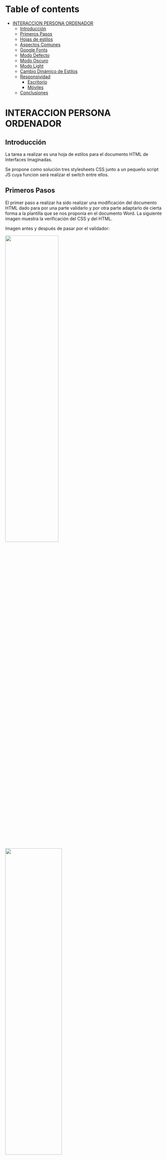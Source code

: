 
# Table of contents

- [INTERACCION PERSONA ORDENADOR](#interaccion-persona-ordenador)
  - [Introducción](#introducción)
  - [Primeros Pasos](#primeros-pasos)
  - [Hojas de estilos](#hojas-de-estilos)
  - [Aspectos Comunes](#aspectos-comunes)
  - [Google Fonts](#google-fonts)
  - [Modo Defecto](#default-blue-palette)
  - [Modo Oscuro](#dark-modo-oscuro)
  - [Modo Light](#light-modo-claro)
  - [Cambio Dinámico de Estilos](#cambio-dinámico-de-estilos)
  - [Responsividad](#responsividad)
    - [Escritorio](#escritorio)
    - [Móviles](#smartphones)
  - [Conclusiones](#conclusiones)

# INTERACCION PERSONA ORDENADOR

## Introducción

La tarea a realizar es una hoja de estilos para el documento HTML de Interfaces Imaginadas.

Se propone como solución tres stylesheets CSS junto a un pequeño script JS cuya funcion será realizar el switch entre ellos.

## Primeros Pasos

El primer paso a realizar ha sido realizar una modificación del documento HTML dado para por una parte validarlo y por otra parte adaptarlo de cierta forma a la plantilla que se nos proponia en el documento Word. La siguiente imagen muestra la verificación del CSS y del HTML.


Imagen antes y después de pasar por el validador:

<img src="./RES/caps/html.png"  width=58% height=50%>

<img src="./RES/caps/mihtml.png" width=60% height=50%>


Imagen de los estilos validados:

 <img src="./RES/caps/micss.png" width=50% height=50%>
 <img src="./RES/caps/micss2.png" style="float: right" width=50% height=50%>
 <img src="./RES/caps/micss3.png" width=50% height=50%>

Además para facilitar el uso de CSS, se ha modificado ciertos IDs y añadido clases al documento de la forma en la que se explicará a continuación.

## Hojas de estilos

Cada una de las interfaces surge como una versión de la otra puesto que al estar destinadas para el mismo sitio web, la intención es garantizar que el usuario no sienta que las cosas han cambiado de lugar. Los cambios realizados son meramente estéticos y se puede acceder a las otras interfaces desde la propia página.

### Aspectos Comunes

Bordes redondeados para las tablas, padding, estilos de las tablas y bordes para los incrustados de los videos de youtube.

### Google Fonts

Se ha elegido el repositorio de [*Google Fonts*](https://fonts.google.com/) para las tipografías de las plantillas.

Las familias de fuentes añadidas han sido:

> Bebas Neue.\
> Libre Baskerville.\
> Oswald PT Sans.\
> Source Serif Pro.

Los estilos aportados como solución son los siguientes:

### Default (Blue Palette)

Predominancia del color azul, es la hoja de estilos por defecto.

A continuación se muestran extractos de las clases y los identificadores propios añadidos con la intención de segregar el código y poder organizarlo mejor a la hora de diseñar la interfaz.

```css

  
  .minilink {
    margin-left: -20vw;
    margin-right: -19vw;
    font-size: 2vw;
    font-style: italic;
    font-family: 'Source Serif Pro', serif;
  }
  /*FIN DECLARACION ENLACES*/
  /*DECLARACION SECTION*/
  .section_title {
    margin-top: -3vw;
    
    font-style: italic;
  }
  
  .section_text {
    margin-left: -3vw;
    margin-right: -3vw;
    /*HAY QUE EMPLEAR EL CANAL ALFA PARA CONSEGUIR LA
    OPACIDAD PARA EL FONDO PERO NO PARA EL TEXTO.*/
    background-color: rgba(0, 0, 0, 0.65);
    font-size: 2vw;
    background-size: cover;
    font-family: 'Libre Baskerville', serif;
    padding: 10vw;
    color: white;
  }
  
  .section {
    margin-top: 8vw;
    text-align: center;
    color: white;
    text-shadow: 1px 1px 1px black;
    font-family: 'Bebas Neue', cursive;
    font-size: 2.75vw;
  }
  

  
  td {
    /*DOTAR DE MAS ESPACIO ENTRE LOS ELEMENTOS DE LA TABLA*/
    padding: 4vw;
    text-align: center;
    font-size: 1.75vw;
    font-family: 'Libre Baskerville', serif;
  }
  
  th {
    background-color: rgba(171, 171, 255, 0.65);
    text-align: center;
    font-size: 2vw;
  }
  
  th:first-of-type {
    border-top-left-radius: 12px;
  }
  
  th:last-of-type {
    border-top-right-radius: 12px;
  }
  
  tr:last-of-type td:first-of-type {
    border-bottom-left-radius: 12px;
  }
  
  tr:last-of-type td:last-of-type {
    border-bottom-right-radius: 12px;
  }
  

  
  /*FIN MEDIA SETTINGS*/
  /*TECNOLOGIAS*/
  .subsection_title {
    font-family: 'PT Sans Caption', sans-serif;
    ;
    margin-top: 2vw;
    font-size: 2vw;
  }
  
  
  .subsection_text {
    overflow-x: hidden;
    padding: 10vw;
    margin-top: 2vw;
    margin-left: -3vw;
    margin-right: -3vw;
    padding: 4.5vw;
    /*Se modifica el canal alfa para conseguir opacidad*/
    background-color: rgba(0, 0, 0, 0.65);
    font-size: 2vw;
    background-size: cover;
    font-family: 'Libre Baskerville', serif;
  }
  
  /*END TECNOLOGIA*/

Por su parte los identificadores.
```css  
  
 
  /*IMPACTO*/
  #impacto_title {
    margin-block-start: 0.5vw;
    margin-left: -1vw;
  }
  
  #lista_desordenada {
    margin-right: -3vw;
    margin-left: -7vw;
    margin-block-start: 1vw;
    padding: 10vw;
  }
  
  /*END IMPACTO*/
  /*REFERENCIAS SETTINGS*/
  #Referencias {margin-left: -2vw;
    margin-block-start: 20vw;
  }
  
  #refs_list {
    background-color: rgba(158, 158, 199, 0.65);
    padding: 6vw;
    margin-bottom: -10vw;
    
    margin-right: -3vw;
    font-style: italic;
    font-size: 2vw;
    text-align: justify;
  }
```

Además el hover del enlace está configurado para ser morado con un bordeado transparente:

```css
color: #7a5dffba; 
```

Tal y como se puede ver en el código, y como se reitera en esta memoria, se han añadido tablas para organizar la información de manera más eficiente.

Se ha añadido una imagen de fondo junto a un background en gradiente cuya simpleza aporta elegancia a la interfaz.

### Dark (Modo Oscuro)

A título personal es la interfaz que a diario uso en otras plataformas y la he decidido implementar por dicho motivo.

A continuación se muestra una herramienta [*diff*](https://www.diffnow.com/). para mostrar los cambios en el código con respecto a la plantilla por defecto.

<img style="float: right" src="./RES/caps/dark (1).png" width=50% height=50%>
<img src="./RES/caps/dark (2).png" width=50% height=50%>
<img style="float: right" src="./RES/caps/dark (3).png" width=50% height=50%>
<img src="./RES/caps/dark (4).png" width=50% height=50%>
<img src="./RES/caps/dark (5).png" width=50% height=50%>

Las principales diferencias evidencian a la vista, se ha seleccionado como color predominante el negro, la tipografía se ha mantenido y se ha cambiado el hover a casi negro.

A continuación se muestran los cambios de color realizados en la hoja de estilos.

```css
body {
    background: linear-gradient(to top, #000000ba, #0d0d14cc), url("../bg.jpeg") repeat;
    overflow-x: hidden;
  }
  a {
    color: white;
    text-decoration: none;
  }
  
  a:hover {
    background-color: transparent;
    color: #ffffff53;
  }
  .section_text {
    margin-left: -3vw;
    margin-right: -3vw;
    /*HAY QUE EMPLEAR EL CANAL ALFA PARA CONSEGUIR LA OPACIDAD PARA EL FONDO PERO NO PARA EL TEXTO.*/
    background-color: rgba(0, 0, 0, 0.65);
    font-size: 2vw;
    background-size: cover;
    font-family: 'Libre Baskerville', serif;
    padding: 10vw;
    color: white;
  }
  
  .section {
    margin-top: 8vw;
    text-align: center;
    color: white;
    text-shadow: 1px 1px 1px black;
    font-family: 'Bebas Neue', cursive;
    font-size: 2.75vw;
  }
  table {
    border-collapse: separate;
    border-color: #ffffff53;
    border-radius: 8px;
    margin-top: 3vw;
    width: 100%;
    height: auto;
    font-family: 'Libre Baskerville', serif;
  }
  th {
    background-color: #ffffff53;
    ;
    text-shadow: 3px 3px 3px rgb(0, 0, 0);
    text-align: center;
    font-size: 2vw;
  }
  .subsection_text {
    overflow-x: hidden;
    padding: 10vw;
    margin-top: 2vw;
    margin-left: -3vw;
    margin-right: -3vw;
    padding: 4.5vw;
    /*HAY QUE EMPLEAR EL CANAL ALFA PARA CONSEGUIR LA OPACIDAD PARA EL FONDO PERO NO PARA EL TEXTO.*/
    background-color: rgba(0, 0, 0, 0.65);
    font-size: 2vw;
    background-size: cover;
    font-family: 'Libre Baskerville', serif;
  }
   #refs_list {
    background-color: rgba(20, 20, 25, 0.65);
    padding: 6vw;
    margin-bottom: -10vw;
    
    margin-right: -3vw;
    font-style: italic;
    font-size: 2vw;
    text-align: justify;
  }
```

Con la intención de añadir contraste se ha incorporado sombras de un pixel a esta interfaz.

## Light (Modo Claro)

Presenta ligeras modificaciones con respecto a la anterior interfaz. Es la plantilla complementaria al modo oscuro presente en todo tipo de sitios web actuales. Predomina el color blanco en contraste con el padding oscuro en las diferentes secciones.

Además, se añade un mayor sombreado a la tipografía para conseguir que la fuente destaque en la interfaz.

A continuación se muestra la salida de la herramienta [*diff*](https://www.diffnow.com/).

<img style="float: right" src="./RES/caps/light (2).png" width=50% height=50%>
<img src="./RES/caps/light (3).png" width=50% height=50%>
<img style="float: right" src="./RES/caps/light (4).png" width=50% height=50%>
<img src="./RES/caps/light (5).png" width=50% height=50%>

```css
 body {
    background: linear-gradient(to top, #ffffffba, #a5a5a8cc), url("../bg.jpeg") repeat;
    overflow-x: hidden;
  }
  
  /*DECLARACION ENLACES*/
  a {
    color: rgb(0, 0, 0);
    text-decoration: none;
  }
  
  a:hover {
    background-color: transparent;
    color: #0c0606b0;
  }
  
  a:hover:after {
    color: transparent;
  }
  
  
  .section_text {
    margin-left: -3vw;
    margin-right: -3vw;
    /*HAY QUE EMPLEAR EL CANAL ALFA PARA CONSEGUIR LA OPACIDAD PARA EL FONDO PERO NO PARA EL TEXTO.*/
    background-color: rgba(255, 255, 255, 0.65);
    font-size: 2vw;
    background-size: cover;
    font-family: 'Libre Baskerville', serif;
    padding: 10vw;
    color: rgb(0, 0, 0);
  }
  
  .section {
    margin-top: 8vw;
    text-align: center;
    color: rgb(0, 0, 0);
    font-family: 'Bebas Neue', cursive;
    font-size: 2.75vw;
  }
  
  td {
    /*DOTAR DE MAS ESPACIO ENTRE LOS ELEMENTOS DE LA TABLA*/
    padding: 4vw;
    text-align: center;
    font-size: 1.75vw;
    text-shadow: 1px 1px 1px rgb(124, 124, 124);
    font-family: 'Libre Baskerville', serif;
  }
  
  th {
    font-size: 3vw;
    color: white;
    text-shadow: 3.5px 3.5px 3.5px rgb(127, 123, 123);
    text-shadow: 3px 3px 3px rgb(0, 0, 0);
    background-color: #00000053;
    ;
    text-align: center;
    font-size: 2vw;
  }
  
  #refs_list {
    background-color: rgba(255, 255, 255, 0.65);
    padding: 6vw;
    margin-bottom: -10vw;
    
    margin-right: -3vw;
    font-style: italic;
    font-size: 2vw;
    text-align: justify;
  }
```

No es tan simple como tan sólo modificar los colores e invertirlos con la función invert() de CSS, el color blanco requiere modificar los parámetros de la tipografía así como añadir mayor sombreado para adquirir contraste.

Por otra parte, existen otros elementos que se tienen que mantener con el mismo coloreado como el header de la tabla.

## Cambio dinámico de estilos

Se ha implementado un script en JS que permite al usuario mediante selección directa en la interfaz, elegir la plantilla que mas se adecúe a su gusto.

Para incorporar JavaScript a un documento HTML es necesario añadir las siguientes líneas:

```html
<script  src="../IPO2/switcher.js"></script>
```

El script original está extraido de una guía oficial de [*W3*](https://www.w3.org/TR/WCAG20-TECHS/C29.html) .

## Responsividad

Es importante que una interfaz pueda ser accesible desde diferentes dispositivos ajustandose a las diferentes pantallas.

Para ello, es conveniente realizar el diseño siempre que sea posible en unidades de medida de relación de aspecto y no en píxeles.

En éste caso se ha utilizado la medida ViewPort (vw).
También se pueden emplear los emmets como medida de reescalado.

### Escritorio

A continuación se muestran imágenes de las tres plantillas vistas desde un ordenador:

#### Modo Por Defecto

<img style="float:left" src="./RES/caps/desktop (14).png" width=50% height=50%>
<img src="./RES/caps/desktop (15).png" width=50% height=50%>
<img src="./RES/caps/desktop (16).png" width=50% height=50%>

#### Modo Oscuro

<img style="float: left" src="./RES/caps/desktop (2).png" width=50% height=50%>
<img src="./RES/caps/desktop (3).png" width=50% height=50%>
<img style="float: left" src="./RES/caps/desktop (4).png" width=50% height=50%>
<img src="./RES/caps/desktop (5).png" width=50% height=50%>
<img src="./RES/caps/desktop (6).png" width=50% height=50%>

#### Modo Light

<img style="float: left" src="./RES/caps/desktop (7).png" width=50% height=50%>
<img src="./RES/caps/desktop (8).png" width=50% height=50%>
<img style="float: left" src="./RES/caps/desktop (9).png" width=50% height=50%>
<img src="./RES/caps/desktop (10).png" width=50% height=50%>
<img src="./RES/caps/desktop (11).png" width=50% height=50%>
<img src="./RES/caps/desktop (12).png" style="float: right" width=50% height=50%>
<img src="./RES/caps/desktop (13).png" width=50% height=50%>

### Smartphones

A continuación se muestran imágenes de las tres plantillas simuladas en un dispositivo móvil:

<img style="float: right" src="./RES/caps/mobile (1).png" width=50% height=50%>
<img src="./RES/caps/mobile (2).png" width=50% height=50%>
<img  src="./RES/caps/mobile (3).png" width=50% height=50%>

Como se puede observar, se mantiene el estilo responsive.

## Conclusiones

Solución con 3 stylesheet para el sitio Interfaces Imaginadas que implementa una plantilla por defecto y dos temas complementarios.
